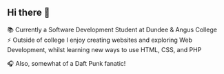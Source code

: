 ## Hi there 👋
📚 Currently a Software Development Student at Dundee & Angus College             
⚡ Outside of college I enjoy creating websites and exploring Web Development, whilst learning new ways to use HTML, CSS, and PHP        

🎧 Also, somewhat of a Daft Punk fanatic!    
<!--
**connleyfarquhar/connleyfarquhar** is a ✨ _special_ ✨ repository because its `README.md` (this file) appears on your GitHub profile.

Here are some ideas to get you started:

- 🔭 I’m currently working on ...
- 🌱 I’m currently learning ...
- 👯 I’m looking to collaborate on ...
- 🤔 I’m looking for help with ...
- 💬 Ask me about ...
- 📫 How to reach me: ...
- 😄 Pronouns: ...
- ⚡ Fun fact: ...
-->
